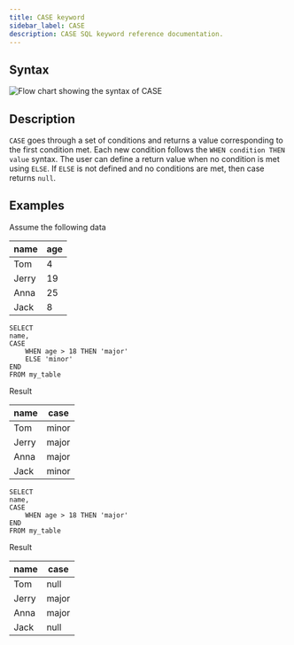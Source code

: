```yaml
---
title: CASE keyword
sidebar_label: CASE
description: CASE SQL keyword reference documentation.
---
```


## Syntax

![Flow chart showing the syntax of CASE](/img/docs/diagrams/case.svg)

## Description

`CASE` goes through a set of conditions and returns a value corresponding to the
first condition met. Each new condition follows the `WHEN condition THEN value`
syntax. The user can define a return value when no condition is met using
`ELSE`. If `ELSE` is not defined and no conditions are met, then case returns
`null`.

## Examples

Assume the following data

| name  | age |
| ----- | --- |
| Tom   | 4   |
| Jerry | 19  |
| Anna  | 25  |
| Jack  | 8   |

```questdb-sql title="CASE with ELSE"
SELECT
name,
CASE
    WHEN age > 18 THEN 'major'
    ELSE 'minor'
END
FROM my_table
```

Result

| name  | case  |
| ----- | ----- |
| Tom   | minor |
| Jerry | major |
| Anna  | major |
| Jack  | minor |

```questdb-sql title="CASE without ELSE"
SELECT
name,
CASE
    WHEN age > 18 THEN 'major'
END
FROM my_table
```

Result

| name  | case  |
| ----- | ----- |
| Tom   | null  |
| Jerry | major |
| Anna  | major |
| Jack  | null  |
